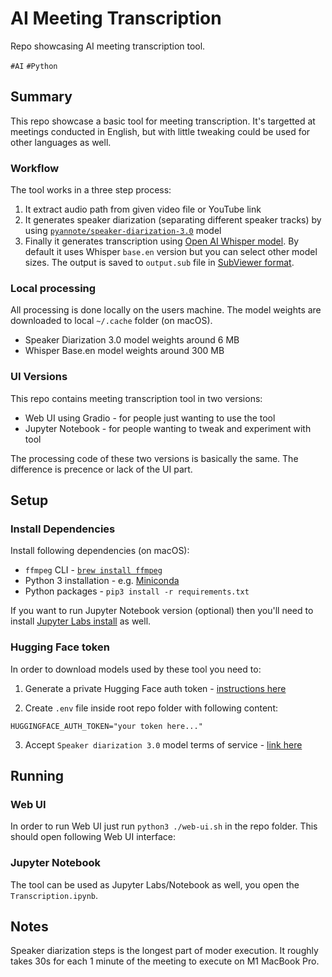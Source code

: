 # AI Meeting Transcription
Repo showcasing AI meeting transcription tool.

`#AI` `#Python`

## Summary

This repo showcase a basic tool for meeting transcription. It's targetted at meetings conducted in English, but with little tweaking could be used for other languages as well.

### Workflow
The tool works in a three step process:
1. It extract audio path from given video file or YouTube link
2. It generates speaker diarization (separating different speaker tracks) by using [`pyannote/speaker-diarization-3.0`](https://huggingface.co/pyannote/speaker-diarization-3.0) model
3. Finally it generates transcription using [Open AI Whisper model](https://huggingface.co/openai/whisper-base.en). By default it uses Whisper `base.en` version but you can select other model sizes. The output is saved to `output.sub` file in [SubViewer format](https://wiki.videolan.org/SubViewer/).
   

### Local processing
All processing is done locally on the users machine. The model weights are downloaded to local `~/.cache` folder (on macOS).
- Speaker Diarization 3.0 model weights around 6 MB
- Whisper Base.en model weights around 300 MB

### UI Versions

This repo contains meeting transcription tool in two versions:
- Web UI using Gradio - for people just wanting to use the tool
- Jupyter Notebook - for people wanting to tweak and experiment with tool

The processing code of these two versions is basically the same. The difference is precence or lack of the UI part.

## Setup

### Install Dependencies

Install following dependencies (on macOS):

- `ffmpeg` CLI - [`brew install ffmpeg`](https://formulae.brew.sh/formula/ffmpeg)
- Python 3 installation - e.g. [Miniconda](https://docs.conda.io/projects/miniconda/en/latest/)
- Python packages - `pip3 install -r requirements.txt`

If you want to run Jupyter Notebook version (optional) then you'll need to install  [Jupyter Labs install](https://jupyterlab.readthedocs.io/en/stable/getting_started/installation.html#conda) as well.

### Hugging Face token
In order to download models used by these tool you need to:

1. Generate a private Hugging Face auth token - [instructions here](https://huggingface.co/docs/hub/security-tokens)

2. Create `.env` file inside root repo folder with following content:
```env
HUGGINGFACE_AUTH_TOKEN="your token here..."
```

3. Accept `Speaker diarization 3.0` model terms of service - [link here](https://huggingface.co/pyannote/speaker-diarization-3.0)


## Running

### Web UI

In order to run Web UI just run `python3 ./web-ui.sh` in the repo folder. This should open following Web UI interface:

### Jupyter Notebook

The tool can be used as Jupyter Labs/Notebook as well, you open the  `Transcription.ipynb`.

## Notes

Speaker diarization steps is the longest part of moder execution. It roughly takes 30s for each 1 minute of the meeting to execute on M1 MacBook Pro. 
